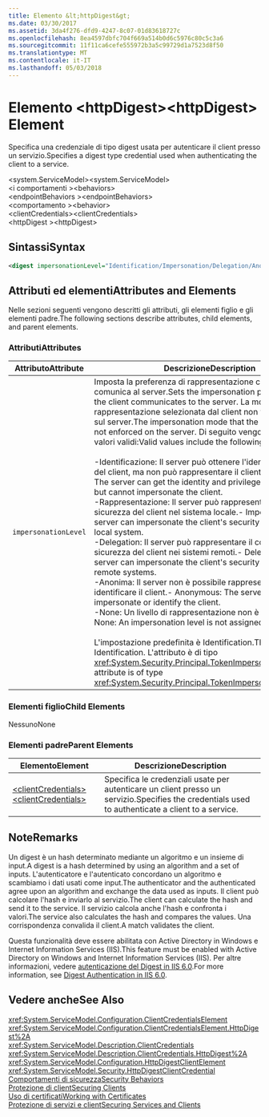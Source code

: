 ```yaml
---
title: Elemento &lt;httpDigest&gt;
ms.date: 03/30/2017
ms.assetid: 3da4f276-dfd9-4247-8c07-01d83618727c
ms.openlocfilehash: 8ea4597dbfc704f669a514b0d6c5976c80c5c3a6
ms.sourcegitcommit: 11f11ca6cefe555972b3a5c99729d1a7523d8f50
ms.translationtype: MT
ms.contentlocale: it-IT
ms.lasthandoff: 05/03/2018
---
```

# <a name="lthttpdigestgt-element"></a><span data-ttu-id="45926-102">Elemento &lt;httpDigest&gt;</span><span class="sxs-lookup"><span data-stu-id="45926-102">&lt;httpDigest&gt; Element</span></span>
<span data-ttu-id="45926-103">Specifica una credenziale di tipo digest usata per autenticare il client presso un servizio.</span><span class="sxs-lookup"><span data-stu-id="45926-103">Specifies a digest type credential used when authenticating the client to a service.</span></span>  
  
 <span data-ttu-id="45926-104">\<system.ServiceModel></span><span class="sxs-lookup"><span data-stu-id="45926-104">\<system.ServiceModel></span></span>  
<span data-ttu-id="45926-105">\<i comportamenti ></span><span class="sxs-lookup"><span data-stu-id="45926-105">\<behaviors></span></span>  
<span data-ttu-id="45926-106">\<endpointBehaviors ></span><span class="sxs-lookup"><span data-stu-id="45926-106">\<endpointBehaviors></span></span>  
<span data-ttu-id="45926-107">\<comportamento ></span><span class="sxs-lookup"><span data-stu-id="45926-107">\<behavior></span></span>  
<span data-ttu-id="45926-108">\<clientCredentials></span><span class="sxs-lookup"><span data-stu-id="45926-108">\<clientCredentials></span></span>  
<span data-ttu-id="45926-109">\<httpDigest ></span><span class="sxs-lookup"><span data-stu-id="45926-109">\<httpDigest></span></span>  
  
## <a name="syntax"></a><span data-ttu-id="45926-110">Sintassi</span><span class="sxs-lookup"><span data-stu-id="45926-110">Syntax</span></span>  
  
```xml  
<digest impersonationLevel="Identification/Impersonation/Delegation/Anonymous/None" />  
```  
  
## <a name="attributes-and-elements"></a><span data-ttu-id="45926-111">Attributi ed elementi</span><span class="sxs-lookup"><span data-stu-id="45926-111">Attributes and Elements</span></span>  
 <span data-ttu-id="45926-112">Nelle sezioni seguenti vengono descritti gli attributi, gli elementi figlio e gli elementi padre.</span><span class="sxs-lookup"><span data-stu-id="45926-112">The following sections describe attributes, child elements, and parent elements.</span></span>  
  
### <a name="attributes"></a><span data-ttu-id="45926-113">Attributi</span><span class="sxs-lookup"><span data-stu-id="45926-113">Attributes</span></span>  
  
|<span data-ttu-id="45926-114">Attributo</span><span class="sxs-lookup"><span data-stu-id="45926-114">Attribute</span></span>|<span data-ttu-id="45926-115">Descrizione</span><span class="sxs-lookup"><span data-stu-id="45926-115">Description</span></span>|  
|---------------|-----------------|  
|`impersonationLevel`|<span data-ttu-id="45926-116">Imposta la preferenza di rappresentazione che il client comunica al server.</span><span class="sxs-lookup"><span data-stu-id="45926-116">Sets the impersonation preference that the client communicates to the server.</span></span> <span data-ttu-id="45926-117">La modalità di rappresentazione selezionata dal client non viene imposta sul server.</span><span class="sxs-lookup"><span data-stu-id="45926-117">The impersonation mode that the client selects is not enforced on the server.</span></span> <span data-ttu-id="45926-118">Di seguito vengono elencati i valori validi:</span><span class="sxs-lookup"><span data-stu-id="45926-118">Valid values include the following:</span></span><br /><br /> <span data-ttu-id="45926-119">-Identificazione: Il server può ottenere l'identità e i privilegi del client, ma non può rappresentare il client.</span><span class="sxs-lookup"><span data-stu-id="45926-119">-   Identification: The server can get the identity and privileges of the client, but cannot impersonate the client.</span></span><br /><span data-ttu-id="45926-120">-Rappresentazione: Il server può rappresentare il contesto di sicurezza del client nel sistema locale.</span><span class="sxs-lookup"><span data-stu-id="45926-120">-   Impersonation: The server can impersonate the client's security context on the local system.</span></span><br /><span data-ttu-id="45926-121">-Delegation: Il server può rappresentare il contesto di sicurezza del client nei sistemi remoti.</span><span class="sxs-lookup"><span data-stu-id="45926-121">-   Delegation: The server can impersonate the client's security context on remote systems.</span></span><br /><span data-ttu-id="45926-122">-Anonima: Il server non è possibile rappresentare o identificare il client.</span><span class="sxs-lookup"><span data-stu-id="45926-122">-   Anonymous: The server cannot impersonate or identify the client.</span></span><br /><span data-ttu-id="45926-123">-None: Un livello di rappresentazione non è assegnato.</span><span class="sxs-lookup"><span data-stu-id="45926-123">-   None: An impersonation level is not assigned.</span></span><br /><br /> <span data-ttu-id="45926-124">L'impostazione predefinita è Identification.</span><span class="sxs-lookup"><span data-stu-id="45926-124">The default is Identification.</span></span> <span data-ttu-id="45926-125">L'attributo è di tipo <xref:System.Security.Principal.TokenImpersonationLevel>.</span><span class="sxs-lookup"><span data-stu-id="45926-125">This attribute is of type <xref:System.Security.Principal.TokenImpersonationLevel>.</span></span>|  
  
### <a name="child-elements"></a><span data-ttu-id="45926-126">Elementi figlio</span><span class="sxs-lookup"><span data-stu-id="45926-126">Child Elements</span></span>  
 <span data-ttu-id="45926-127">Nessuno</span><span class="sxs-lookup"><span data-stu-id="45926-127">None</span></span>  
  
### <a name="parent-elements"></a><span data-ttu-id="45926-128">Elementi padre</span><span class="sxs-lookup"><span data-stu-id="45926-128">Parent Elements</span></span>  
  
|<span data-ttu-id="45926-129">Elemento</span><span class="sxs-lookup"><span data-stu-id="45926-129">Element</span></span>|<span data-ttu-id="45926-130">Descrizione</span><span class="sxs-lookup"><span data-stu-id="45926-130">Description</span></span>|  
|-------------|-----------------|  
|[<span data-ttu-id="45926-131">\<clientCredentials></span><span class="sxs-lookup"><span data-stu-id="45926-131">\<clientCredentials></span></span>](../../../../../docs/framework/configure-apps/file-schema/wcf/clientcredentials.md)|<span data-ttu-id="45926-132">Specifica le credenziali usate per autenticare un client presso un servizio.</span><span class="sxs-lookup"><span data-stu-id="45926-132">Specifies the credentials used to authenticate a client to a service.</span></span>|  
  
## <a name="remarks"></a><span data-ttu-id="45926-133">Note</span><span class="sxs-lookup"><span data-stu-id="45926-133">Remarks</span></span>  
 <span data-ttu-id="45926-134">Un digest è un hash determinato mediante un algoritmo e un insieme di input.</span><span class="sxs-lookup"><span data-stu-id="45926-134">A digest is a hash determined by using an algorithm and a set of inputs.</span></span> <span data-ttu-id="45926-135">L'autenticatore e l'autenticato concordano un algoritmo e scambiamo i dati usati come input.</span><span class="sxs-lookup"><span data-stu-id="45926-135">The authenticator and the authenticated agree upon an algorithm and exchange the data used as inputs.</span></span> <span data-ttu-id="45926-136">Il client può calcolare l'hash e inviarlo al servizio.</span><span class="sxs-lookup"><span data-stu-id="45926-136">The client can calculate the hash and send it to the service.</span></span> <span data-ttu-id="45926-137">Il servizio calcola anche l'hash e confronta i valori.</span><span class="sxs-lookup"><span data-stu-id="45926-137">The service also calculates the hash and compares the values.</span></span> <span data-ttu-id="45926-138">Una corrispondenza convalida il client.</span><span class="sxs-lookup"><span data-stu-id="45926-138">A match validates the client.</span></span>  
  
 <span data-ttu-id="45926-139">Questa funzionalità deve essere abilitata con Active Directory in Windows e Internet Information Services (IIS).</span><span class="sxs-lookup"><span data-stu-id="45926-139">This feature must be enabled with Active Directory on Windows and Internet Information Services (IIS).</span></span> <span data-ttu-id="45926-140">Per altre informazioni, vedere [autenticazione del Digest in IIS 6.0](http://go.microsoft.com/fwlink/?LinkId=88443).</span><span class="sxs-lookup"><span data-stu-id="45926-140">For more information, see [Digest Authentication in IIS 6.0](http://go.microsoft.com/fwlink/?LinkId=88443).</span></span>  
  
## <a name="see-also"></a><span data-ttu-id="45926-141">Vedere anche</span><span class="sxs-lookup"><span data-stu-id="45926-141">See Also</span></span>  
 <xref:System.ServiceModel.Configuration.ClientCredentialsElement>  
 <xref:System.ServiceModel.Configuration.ClientCredentialsElement.HttpDigest%2A>  
 <xref:System.ServiceModel.Description.ClientCredentials>  
 <xref:System.ServiceModel.Description.ClientCredentials.HttpDigest%2A>  
 <xref:System.ServiceModel.Configuration.HttpDigestClientElement>  
 <xref:System.ServiceModel.Security.HttpDigestClientCredential>  
 [<span data-ttu-id="45926-142">Comportamenti di sicurezza</span><span class="sxs-lookup"><span data-stu-id="45926-142">Security Behaviors</span></span>](../../../../../docs/framework/wcf/feature-details/security-behaviors-in-wcf.md)  
 [<span data-ttu-id="45926-143">Protezione di client</span><span class="sxs-lookup"><span data-stu-id="45926-143">Securing Clients</span></span>](../../../../../docs/framework/wcf/securing-clients.md)  
 [<span data-ttu-id="45926-144">Uso di certificati</span><span class="sxs-lookup"><span data-stu-id="45926-144">Working with Certificates</span></span>](../../../../../docs/framework/wcf/feature-details/working-with-certificates.md)  
 [<span data-ttu-id="45926-145">Protezione di servizi e client</span><span class="sxs-lookup"><span data-stu-id="45926-145">Securing Services and Clients</span></span>](../../../../../docs/framework/wcf/feature-details/securing-services-and-clients.md)
